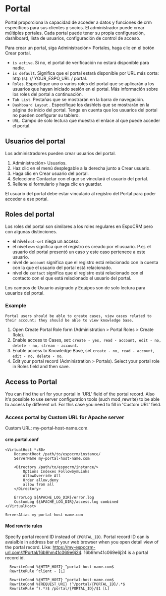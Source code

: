 # Portal

Portal proporciona la capacidad de acceder a datos y funciones de crm específicos para sus clientes y socios. El administrador puede crear múltiples portales. Cada portal puede tener su propia configuración, dashlboard, lista de usuarios, configuración de control de acceso.

Para crear un portal, siga Administración> Portales, haga clic en el botón Crear portal.

* `is active`. Si no, el portal de verificación no estará disponible para nadie.
* `is default`. Significa que el portal estará disponible por URL más corta: http (s): // YOUR_ESPO_URL / portal.
* `Roles`. Especifique uno o varios roles del portal que se aplicarán a los usuarios que hayan iniciado sesión en el portal. Más información sobre los roles del portal a continuación.
* `Tab List`. Pestañas que se mostrarán en la barra de navegación.
* `Dashboard Layout` . Especifique los dashlets que se mostrarán en la página de inicio del portal. Tenga en cuenta que los usuarios del portal no pueden configurar su tablero.
* `URL`. Campo de solo lectura que muestra el enlace al que puede acceder el portal.

## Usuarios del portal

Los administradores pueden crear usuarios del portal.

1. Administración> Usuarios.
2. Haz clic en el menú desplegable a la derecha junto a Crear usuario.
3. Haga clic en Crear usuario del portal.
4. Seleccione Contactar con el que se vinculará el usuario del portal.
5. Rellene el formulario y haga clic en guardar.

El usuario del portal debe estar vinculado al registro del Portal para poder acceder a ese portal.

## Roles del portal

Los roles del portal son similares a los roles regulares en EspoCRM pero con algunas distinciones.

* el nivel `not-set` niega un acceso.
* el nivel `own` significa que el registro es creado por el usuario. P.ej. el usuario del portal presentó un caso y este caso pertenece a este usuario.
* nivel de `account` significa que el registro está relacionado con la cuenta con la que el usuario del portal está relacionado.
* nivel de `contact` significa que el registro está relacionado con el contacto con el que está relacionado el usuario del portal.

Los campos de Usuario asignado y Equipos son de solo lectura para usuarios del portal.

### Example

`Portal users should be able to create cases, view cases related to their account; they should be able to view knowledge base.`

1. Open Create Portal Role form (Administration > Portal Roles > Create Role).
2. Enable access to Cases, set: `create - yes, read - account, edit - no, delete - no, stream - account`.
3. Enable access to Knowledge Base, set `create - no, read - account, edit - no, delete - no`.
4. Edit your portal record (Administration > Portals). Select your portal role in Roles field and then save.

## Access to Portal

You can find the url for your portal in 'URL' field of the portal record. Also it's possible to use server configuration tools (such mod_rewrite) to be able to access by different url. For this case you need to fill in 'Custom URL' field.

### Access portal by Custom URL for Apache server

Custom URL: my-portal-host-name.com.

#### crm.portal.conf
```
<VirtualHost *:80>
	DocumentRoot /path/to/espocrm/instance/
	ServerName my-portal-host-name.com

    <Directory /path/to/espocrm/instance/>
        Options Indexes FollowSymLinks
        AllowOverride All
        Order allow,deny
        allow from all
    </Directory>

	ErrorLog ${APACHE_LOG_DIR}/error.log
	CustomLog ${APACHE_LOG_DIR}/access.log combined
</VirtualHost>

ServerAlias my-portal-host-name.com

```

#### Mod rewrite rules

Specify portal record ID instead of `{PORTAL_ID}`. Portal record ID can is avaialble in address bar of your web browser when you open detail view of the portal record. Like: https://my-espocrm-url.com/#Portal/16b9hm41c069e6j24. 16b9hm41c069e6j24 is a portal record id.

```
  RewriteCond %{HTTP_HOST} ^portal-host-name.com$
  RewriteRule ^client - [L]

  RewriteCond %{HTTP_HOST} ^portal-host-name.com$
  RewriteCond %{REQUEST_URI} !^/portal/{PORTAL_ID}/.*$
  RewriteRule ^(.*)$ /portal/{PORTAL_ID}/$1 [L]
```
